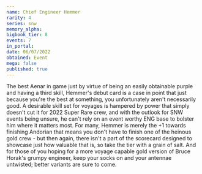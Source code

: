 ```yaml
---
name: Chief Engineer Hemmer
rarity: 4
series: snw
memory_alpha:
bigbook_tier: 8
events: 7
in_portal:
date: 06/07/2022
obtained: Event
mega: false
published: true
---
```


The best Aenar in game just by virtue of being an easily obtainable purple and having a third skill, Hemmer's debut card is a case in point that just because you're the best at something, you unfortunately aren't necessarily good. A desirable skill set for voyages is hampered by power that simply doesn't cut it for 2022 Super Rare crew, and with the outlook for SNW events being unsure, he can't rely on an event worthy ENG base to bolster him where it matters most. For many, Hemmer is merely the +1 towards finishing Andorian that means you don't have to finish one of the heinous gold crew - but then again, there isn't a part of the scorecard designed to showcase just how valuable that is, so take the tier with a grain of salt. And for those of you hoping for a more voyage capable gold version of Bruce Horak's grumpy engineer, keep your socks on and your antennae untwisted; better variants are sure to come.
